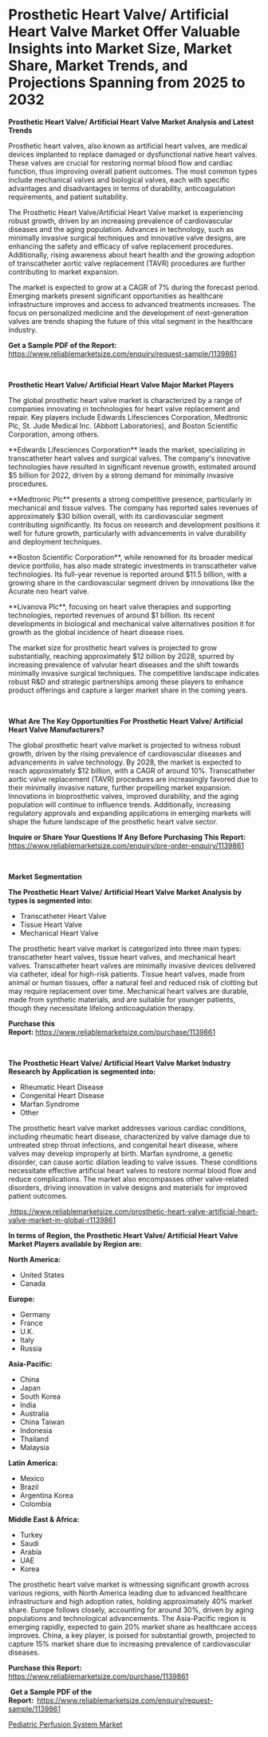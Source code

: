 <p><h1>Prosthetic Heart Valve/ Artificial Heart Valve Market Offer Valuable Insights into Market Size, Market Share, Market Trends, and Projections Spanning from 2025 to 2032</h1></p><p><strong>Prosthetic Heart Valve/ Artificial Heart Valve Market Analysis and Latest Trends</strong></p>
<p><p>Prosthetic heart valves, also known as artificial heart valves, are medical devices implanted to replace damaged or dysfunctional native heart valves. These valves are crucial for restoring normal blood flow and cardiac function, thus improving overall patient outcomes. The most common types include mechanical valves and biological valves, each with specific advantages and disadvantages in terms of durability, anticoagulation requirements, and patient suitability.</p><p>The Prosthetic Heart Valve/Artificial Heart Valve market is experiencing robust growth, driven by an increasing prevalence of cardiovascular diseases and the aging population. Advances in technology, such as minimally invasive surgical techniques and innovative valve designs, are enhancing the safety and efficacy of valve replacement procedures. Additionally, rising awareness about heart health and the growing adoption of transcatheter aortic valve replacement (TAVR) procedures are further contributing to market expansion.</p><p>The market is expected to grow at a CAGR of 7% during the forecast period. Emerging markets present significant opportunities as healthcare infrastructure improves and access to advanced treatments increases. The focus on personalized medicine and the development of next-generation valves are trends shaping the future of this vital segment in the healthcare industry.</p></p>
<p><strong>Get a Sample PDF of the Report:&nbsp;</strong> <a href="https://www.reliablemarketsize.com/enquiry/request-sample/1139861?utm_campaign=3076&utm_medium=2&utm_source=Github&utm_content=ia&utm_term=25032025&utm_id=prosthetic-heart-valve-artificial-heart-valve">https://www.reliablemarketsize.com/enquiry/request-sample/1139861</a></p>
<p>&nbsp;</p>
<p><strong>Prosthetic Heart Valve/ Artificial Heart Valve Major Market Players</strong></p>
<p><p>The global prosthetic heart valve market is characterized by a range of companies innovating in technologies for heart valve replacement and repair. Key players include Edwards Lifesciences Corporation, Medtronic Plc, St. Jude Medical Inc. (Abbott Laboratories), and Boston Scientific Corporation, among others.</p><p>**Edwards Lifesciences Corporation** leads the market, specializing in transcatheter heart valves and surgical valves. The company's innovative technologies have resulted in significant revenue growth, estimated around $5 billion for 2022, driven by a strong demand for minimally invasive procedures.</p><p>**Medtronic Plc** presents a strong competitive presence, particularly in mechanical and tissue valves. The company has reported sales revenues of approximately $30 billion overall, with its cardiovascular segment contributing significantly. Its focus on research and development positions it well for future growth, particularly with advancements in valve durability and deployment techniques.</p><p>**Boston Scientific Corporation**, while renowned for its broader medical device portfolio, has also made strategic investments in transcatheter valve technologies. Its full-year revenue is reported around $11.5 billion, with a growing share in the cardiovascular segment driven by innovations like the Acurate neo heart valve.</p><p>**Livanova Plc**, focusing on heart valve therapies and supporting technologies, reported revenues of around $1 billion. Its recent developments in biological and mechanical valve alternatives position it for growth as the global incidence of heart disease rises.</p><p>The market size for prosthetic heart valves is projected to grow substantially, reaching approximately $12 billion by 2028, spurred by increasing prevalence of valvular heart diseases and the shift towards minimally invasive surgical techniques. The competitive landscape indicates robust R&D and strategic partnerships among these players to enhance product offerings and capture a larger market share in the coming years.</p></p>
<p>&nbsp;</p>
<p><strong>What Are The Key Opportunities For Prosthetic Heart Valve/ Artificial Heart Valve Manufacturers?</strong></p>
<p><p>The global prosthetic heart valve market is projected to witness robust growth, driven by the rising prevalence of cardiovascular diseases and advancements in valve technology. By 2028, the market is expected to reach approximately $12 billion, with a CAGR of around 10%. Transcatheter aortic valve replacement (TAVR) procedures are increasingly favored due to their minimally invasive nature, further propelling market expansion. Innovations in bioprosthetic valves, improved durability, and the aging population will continue to influence trends. Additionally, increasing regulatory approvals and expanding applications in emerging markets will shape the future landscape of the prosthetic heart valve sector.</p></p>
<p><strong>Inquire or Share Your Questions If Any Before Purchasing This Report:</strong> <a href="https://www.reliablemarketsize.com/enquiry/pre-order-enquiry/1139861?utm_campaign=3076&utm_medium=2&utm_source=Github&utm_content=ia&utm_term=25032025&utm_id=prosthetic-heart-valve-artificial-heart-valve">https://www.reliablemarketsize.com/enquiry/pre-order-enquiry/1139861</a></p>
<p>&nbsp;</p>
<p><strong>Market Segmentation</strong></p>
<p><strong>The Prosthetic Heart Valve/ Artificial Heart Valve Market Analysis by types is segmented into:</strong></p>
<p><ul><li>Transcatheter Heart Valve</li><li>Tissue Heart Valve</li><li>Mechanical Heart Valve</li></ul></p>
<p><p>The prosthetic heart valve market is categorized into three main types: transcatheter heart valves, tissue heart valves, and mechanical heart valves. Transcatheter heart valves are minimally invasive devices delivered via catheter, ideal for high-risk patients. Tissue heart valves, made from animal or human tissues, offer a natural feel and reduced risk of clotting but may require replacement over time. Mechanical heart valves are durable, made from synthetic materials, and are suitable for younger patients, though they necessitate lifelong anticoagulation therapy.</p></p>
<p><strong>Purchase this Report:&nbsp;</strong><a href="https://www.reliablemarketsize.com/purchase/1139861?utm_campaign=3076&utm_medium=2&utm_source=Github&utm_content=ia&utm_term=25032025&utm_id=prosthetic-heart-valve-artificial-heart-valve">https://www.reliablemarketsize.com/purchase/1139861</a></p>
<p>&nbsp;</p>
<p><strong>The Prosthetic Heart Valve/ Artificial Heart Valve Market Industry Research by Application is segmented into:</strong></p>
<p><ul><li>Rheumatic Heart Disease</li><li>Congenital Heart Disease</li><li>Marfan Syndrome</li><li>Other</li></ul></p>
<p><p>The prosthetic heart valve market addresses various cardiac conditions, including rheumatic heart disease, characterized by valve damage due to untreated strep throat infections, and congenital heart disease, where valves may develop improperly at birth. Marfan syndrome, a genetic disorder, can cause aortic dilation leading to valve issues. These conditions necessitate effective artificial heart valves to restore normal blood flow and reduce complications. The market also encompasses other valve-related disorders, driving innovation in valve designs and materials for improved patient outcomes.</p></p>
<p><a href="https://www.reliablemarketsize.com/prosthetic-heart-valve-artificial-heart-valve-market-in-global-r1139861?utm_campaign=3076&utm_medium=2&utm_source=Github&utm_content=ia&utm_term=25032025&utm_id=prosthetic-heart-valve-artificial-heart-valve">&nbsp;https://www.reliablemarketsize.com/prosthetic-heart-valve-artificial-heart-valve-market-in-global-r1139861</a></p>
<p><strong>In terms of Region, the Prosthetic Heart Valve/ Artificial Heart Valve Market Players available by Region are:</strong></p>
<p>
    <p> <strong> North America: </strong>
        <ul>
            <li>United States</li>
            <li>Canada</li>
        </ul>
        </p> 
    <p> <strong> Europe: </strong>
        <ul>
            <li>Germany</li>
            <li>France</li>
            <li>U.K.</li>
            <li>Italy</li>
            <li>Russia</li>
        </ul>
        </p> 
    <p> <strong> Asia-Pacific: </strong>
        <ul>
            <li>China</li>
            <li>Japan</li>
            <li>South Korea</li>
            <li>India</li>
            <li>Australia</li>
            <li>China Taiwan</li>
            <li>Indonesia</li>
            <li>Thailand</li>
            <li>Malaysia</li>
        </ul>
        </p> 
    <p> <strong> Latin America: </strong>
        <ul>
            <li>Mexico</li>
            <li>Brazil</li>
            <li>Argentina Korea</li>
            <li>Colombia</li>
        </ul>
        </p> 
    <p> <strong> Middle East & Africa: </strong>
        <ul>
            <li>Turkey</li>
            <li>Saudi</li>
            <li>Arabia</li>
            <li>UAE</li>
            <li>Korea</li>
        </ul>
    </p>
    </p>
<p><p>The prosthetic heart valve market is witnessing significant growth across various regions, with North America leading due to advanced healthcare infrastructure and high adoption rates, holding approximately 40% market share. Europe follows closely, accounting for around 30%, driven by aging populations and technological advancements. The Asia-Pacific region is emerging rapidly, expected to gain 20% market share as healthcare access improves. China, a key player, is poised for substantial growth, projected to capture 15% market share due to increasing prevalence of cardiovascular diseases.</p></p>
<p><strong>Purchase this Report: </strong><a href="https://www.reliablemarketsize.com/purchase/1139861?utm_campaign=3076&utm_medium=2&utm_source=Github&utm_content=ia&utm_term=25032025&utm_id=prosthetic-heart-valve-artificial-heart-valve">https://www.reliablemarketsize.com/purchase/1139861</a></p>
<p>&nbsp;<strong>Get a Sample PDF of the Report:&nbsp;&nbsp;</strong><a href="https://www.reliablemarketsize.com/enquiry/request-sample/1139861?utm_campaign=3076&utm_medium=2&utm_source=Github&utm_content=ia&utm_term=25032025&utm_id=prosthetic-heart-valve-artificial-heart-valve">https://www.reliablemarketsize.com/enquiry/request-sample/1139861</a></p>
<p><strong></strong></p>
<p><p><a href="https://github.com/salodipura00/Market-Research-Report-List-1/blob/main/pediatric-perfusion-system-market.md?utm_campaign=3076&utm_medium=2&utm_source=Github&utm_content=ia&utm_term=25032025&utm_id=prosthetic-heart-valve-artificial-heart-valve">Pediatric Perfusion System Market</a></p></p>